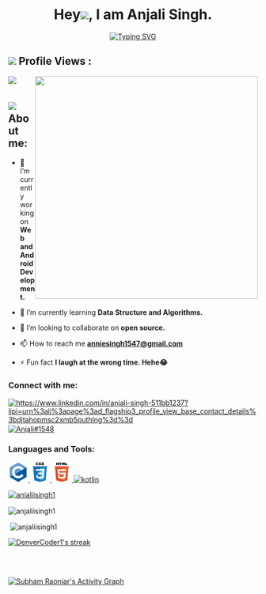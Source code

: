 <h1 align="center">Hey<img src="https://media.tenor.com/K8slKgV85mUAAAAC/cute-girl-waving-her-hand.gif" width="50">, I am Anjali Singh.</h1>
<!-- Typing SVG -->
<p align="center">
  <a align="center" href="https://git.io/typing-svg"><img src="https://readme-typing-svg.herokuapp.com?font=Bodoni&duration=2000&pause=800&width=435&lines=A+passionate+Competitive+Coder+from+India;a+self+motivated+speaker+and+a+developer.;" alt="Typing SVG" /></a>
</p>

## <img src="https://i.gifer.com/embedded/download/7GW7.gif" width="50"> Profile Views : 
  <img src="https://profile-counter.glitch.me/anjaliisingh1/count.svg" />
<img align="right" width="450" height="450" src="https://i.pinimg.com/originals/37/07/a4/3707a415afd4ea4ab7983e81154eaeec.gif"></a>

## <img src="https://i.pinimg.com/originals/bf/e4/ac/bfe4ac26b35943995b31cf7a96e81706.gif" width="50"> About me:


- 🔭 I’m currently working on **Web and Android Development.**

- 🌱 I’m currently learning **Data Structure and Algorithms.**

- 👯 I’m looking to collaborate on **open source.**

- 📫 How to reach me **anniesingh1547@gmail.com**

- ⚡ Fun fact **I laugh at the wrong time. Hehe😂**

<h3 align="left">Connect with me:</h3>
<p align="left">
<a href="https://linkedin.com/in/https://www.linkedin.com/in/anjali-singh-511bb1237?lipi=urn%3ali%3apage%3ad_flagship3_profile_view_base_contact_details%3bdjtahopmsc2xmb5puthlng%3d%3d" target="blank"><img align="center" src="https://raw.githubusercontent.com/rahuldkjain/github-profile-readme-generator/master/src/images/icons/Social/linked-in-alt.svg" alt="https://www.linkedin.com/in/anjali-singh-511bb1237?lipi=urn%3ali%3apage%3ad_flagship3_profile_view_base_contact_details%3bdjtahopmsc2xmb5puthlng%3d%3d" height="30" width="40" /></a>
<a href="https://discord.gg/Anjali#1548" target="blank"><img align="center" src="https://raw.githubusercontent.com/rahuldkjain/github-profile-readme-generator/master/src/images/icons/Social/discord.svg" alt="Anjali#1548" height="30" width="40" /></a>
</p>

<h3 align="left">Languages and Tools:</h3>
<p align="left"> <a href="https://www.cprogramming.com/" target="_blank" rel="noreferrer"> <img src="https://raw.githubusercontent.com/devicons/devicon/master/icons/c/c-original.svg" alt="c" width="40" height="40"/> </a> <a href="https://www.w3schools.com/css/" target="_blank" rel="noreferrer"> <img src="https://raw.githubusercontent.com/devicons/devicon/master/icons/css3/css3-original-wordmark.svg" alt="css3" width="40" height="40"/> </a> <a href="https://www.w3.org/html/" target="_blank" rel="noreferrer"> <img src="https://raw.githubusercontent.com/devicons/devicon/master/icons/html5/html5-original-wordmark.svg" alt="html5" width="40" height="40"/> </a> <a href="https://kotlinlang.org" target="_blank" rel="noreferrer"> <img src="https://www.vectorlogo.zone/logos/kotlinlang/kotlinlang-icon.svg" alt="kotlin" width="40" height="40"/> </a> </p>
<p align="left"> <a href="https://github.com/ryo-ma/github-profile-trophy"><img src="https://github-profile-trophy.vercel.app/?username=anjaliisingh1" alt="anjaliisingh1" /></a> </p>
<p><img align="center" src="https://github-readme-stats.vercel.app/api/top-langs?username=anjaliisingh1&show_icons=true&locale=en&layout=compact" alt="anjaliisingh1" /></p>
<p>&nbsp;<img align="center" src="https://github-readme-stats.vercel.app/api?username=anjaliisingh1&show_icons=true&locale=en" alt="anjaliisingh1" /></p>


<!--Streak-->
<p >
  <a href="https://github.com/DenverCoder1/github-readme-streak-stats">
    <img title="Streak Stats 🔥" alt="DenverCoder1's streak" src="https://github-readme-streak-stats.herokuapp.com/?user=anjaliisingh1&theme=black-ice&hide_border=true&stroke=0000&background=060A0CD0"/>
  </a>
</p>
<br/>
<br/>



<a href="https://github.com/anjaliisingh1/github-readme-activity-graph"><img alt="Subham Raoniar's Activity Graph" src="https://activity-graph.herokuapp.com/graph?username=anjaliisingh1&bg_color=0D1117&color=5BCDEC&line=5BCDEC&point=FFFFFF&hide_border=true" /></a>

<br/>
<br/>
